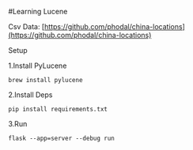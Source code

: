 #Learning Lucene

Csv Data: [https://github.com/phodal/china-locations](https://github.com/phodal/china-locations)

Setup

1.Install PyLucene

    brew install pylucene

2.Install Deps

    pip install requirements.txt
    
3.Run
    
    flask --app=server --debug run